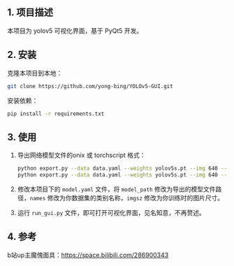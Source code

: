 ## 1. 项目描述

本项目为 yolov5 可视化界面，基于 PyQt5 开发。

## 2. 安装

克隆本项目到本地：

```bash
git clone https://github.com/yong-bing/YOLOv5-GUI.git
```

安装依赖：

```bash
pip install -r requirements.txt
```

## 3. 使用

1. 导出网络模型文件的onix 或 torchscript 格式：
    
    ```bash
    python export.py --data data.yaml --weights yolov5s.pt --img 640 --include torchscript --device cuda:0
    python export.py --data data.yaml --weights yolov5s.pt --img 640 --include onnx --opset 13
    ```
2. 修改本项目下的 `model.yaml` 文件，将 `model_path` 修改为导出的模型文件路径，`names` 修改为你数据集的类别名称，`imgsz` 修改为你训练时的图片尺寸。
3. 运行 `run_gui.py` 文件，即可打开可视化界面，见名知意，不再赘述。

## 4. 参考
b站up主魔傀面具：https://space.bilibili.com/286900343
